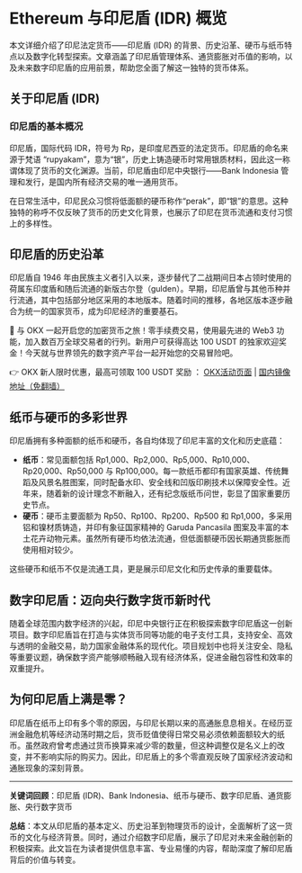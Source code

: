 # Ethereum 与印尼盾 (IDR) 概览

本文详细介绍了印尼法定货币——印尼盾 (IDR) 的背景、历史沿革、硬币与纸币特点以及数字化转型探索。文章涵盖了印尼盾管理体系、通货膨胀对币值的影响，以及未来数字印尼盾的应用前景，帮助您全面了解这一独特的货币体系。

## 关于印尼盾 (IDR)

### 印尼盾的基本概况

印尼盾，国际代码 IDR，符号为 Rp，是印度尼西亚的法定货币。印尼盾的命名来源于梵语 “rupyakam”，意为“银”，历史上铸造硬币时常用银质材料，因此这一称谓体现了货币的文化渊源。当前，印尼盾由印尼中央银行——Bank Indonesia 管理和发行，是国内所有经济交易的唯一通用货币。

在日常生活中，印尼民众习惯将低面额的硬币称作“perak”，即“银”的意思。这种独特的称呼不仅反映了货币的历史文化背景，也展示了印尼在货币流通和支付习惯上的多样性。

## 印尼盾的历史沿革

印尼盾自 1946 年由民族主义者引入以来，逐步替代了二战期间日本占领时使用的荷属东印度盾和随后流通的新版古尔登（gulden）。早期，印尼盾曾与其他币种并行流通，其中包括部分地区采用的本地版本。随着时间的推移，各地区版本逐步融合为统一的国家货币，成为印尼经济的重要基石。

🚀 与 OKX 一起开启您的加密货币之旅！零手续费交易，使用最先进的 Web3 功能，加入数百万全球交易者的行列。新用户可获得高达 100 USDT 的独家欢迎奖金！今天就与世界领先的数字资产平台一起开始您的交易冒险吧。

👉 OKX 新人限时优惠，最高可领取 100 USDT 奖励 ： [OKX活动页面](https://bit.ly/OKXe) | [国内镜像地址（免翻墙）](https://bit.ly/okX)

## 纸币与硬币的多彩世界

印尼盾拥有多种面额的纸币和硬币，各自均体现了印尼丰富的文化和历史底蕴：

- **纸币**：常见面额包括 Rp1,000、Rp2,000、Rp5,000、Rp10,000、Rp20,000、Rp50,000 与 Rp100,000。每一款纸币都印有国家英雄、传统舞蹈及风景名胜图案，同时配备水印、安全线和凹版印刷技术以保障安全性。近年来，随着新的设计理念不断融入，还有纪念版纸币问世，彰显了国家重要历史节点。
- **硬币**：硬币主要面额为 Rp50、Rp100、Rp200、Rp500 和 Rp1,000，多采用铝和镍材质铸造，并印有象征国家精神的 Garuda Pancasila 图案及丰富的本土花卉动物元素。虽然所有硬币均依法流通，但低面额硬币因长期通货膨胀而使用相对较少。

这些硬币和纸币不仅是流通工具，更是展示印尼文化和历史传承的重要载体。

## 数字印尼盾：迈向央行数字货币新时代

随着全球范围内数字经济的兴起，印尼中央银行正在积极探索数字印尼盾这一创新项目。数字印尼盾旨在打造与实体货币同等功能的电子支付工具，支持安全、高效与透明的金融交易，助力国家金融体系的现代化。项目规划中也将关注安全、隐私等重要议题，确保数字资产能够顺畅融入现有经济体系，促进金融包容性和效率的双重提升。

## 为何印尼盾上满是零？

印尼盾在纸币上印有多个零的原因，与印尼长期以来的高通胀息息相关。在经历亚洲金融危机等经济动荡时期之后，货币贬值使得日常交易必须依赖面额较大的纸币。虽然政府曾考虑通过货币换算来减少零的数量，但这种调整仅是名义上的改变，并不影响实际的购买力。因此，印尼盾上的多个零直观反映了国家经济波动和通胀现象的深刻背景。

---

**关键词回顾**：印尼盾 (IDR)、Bank Indonesia、纸币与硬币、数字印尼盾、通货膨胀、央行数字货币

**总结**：本文从印尼盾的基本定义、历史沿革到物理货币的设计，全面解析了这一货币的文化与经济背景。同时，通过介绍数字印尼盾，展示了印尼对未来金融创新的积极探索。此文旨在为读者提供信息丰富、专业易懂的内容，帮助深度了解印尼盾背后的价值与转变。